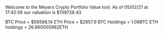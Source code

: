 Welcome to the Meyers Crypto Portfolio Value tool. 
As of 05/02/21 at 17:42:56 our valuation is $139728.43 

BTC Price = $56588.14
 ETH Price = $2957.9
BTC Holdings = 1.06BTC
 ETH holdings = 26.960005962ETH 
